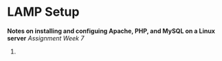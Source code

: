# LAMP Setup

**Notes on installing and configuing Apache, PHP, and MySQL on a Linux server**
_Assignment Week 7_

1. 
